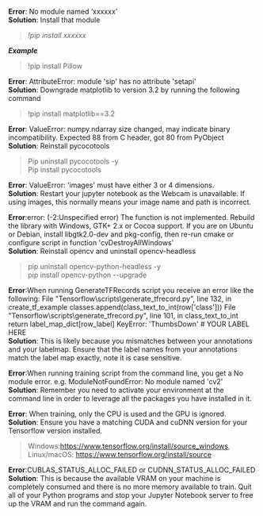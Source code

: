 **Error**: No module named ‘xxxxxx’<br>
**Solution**: Install that module

>_!pip install xxxxxx_<br>

**_Example_**<br>
>!pip install Pillow<br>

**Error**: AttributeError: module 'sip' has no attribute 'setapi'<br>
**Solution**: Downgrade matplotlib to version 3.2 by running the following command

>!pip install matplotlib==3.2<br>

**Error**: ValueError: numpy.ndarray size changed, may indicate binary incompatibility. Expected 88 from C header, got 80 from PyObject<br>
**Solution**: Reinstall pycocotools

>Pip uninstall pycocotools -y<br>
>Pip install pycocotools<br>

**Error**: ValueError: 'images' must have either 3 or 4 dimensions.<br>
**Solution**: Restart your jupyter notebook as the Webcam is unavailable. If using images, this normally means your image name and path is incorrect.<br>

**Error**:error: (-2:Unspecified error) The function is not implemented. Rebuild the library with Windows, GTK+ 2.x or Cocoa support. If you are on Ubuntu or Debian, install libgtk2.0-dev and pkg-config, then re-run cmake or configure script in function 'cvDestroyAllWindows'<br>
**Solution**: Reinstall opencv and uninstall opencv-headless<br>

>pip uninstall opencv-python-headless -y<br>
>pip install opencv-python --upgrade<br>

**Error**:When running GenerateTFRecords script you receive an error like the following: File "Tensorflow\scripts\generate_tfrecord.py", line 132, in create_tf_example classes.append(class_text_to_int(row['class'])) File "Tensorflow\scripts\generate_tfrecord.py", line 101, in class_text_to_int return label_map_dict[row_label] KeyError: 'ThumbsDown' # YOUR LABEL HERE<br>
**Solution**: This is likely because you mismatches between your annotations and your labelmap. Ensure that the label names from your annotations match the label map exactly, note it is case sensitive.<br>

**Error**:When running training script from the command line, you get a No module error. e.g. ModuleNotFoundError: No module named 'cv2'<br>
**Solution**: Remember you need to activate your environment at the command line in order to leverage all the packages you have installed in it.<br>

**Error**: When training, only the CPU is used and the GPU is ignored.<br>
**Solution**: Ensure you have a matching CUDA and cuDNN version for your Tensorflow version installed.<br>
>Windows:https://www.tensorflow.org/install/source_windows, Linux/macOS: https://www.tensorflow.org/install/source<br>

**Error**:CUBLAS_STATUS_ALLOC_FAILED or CUDNN_STATUS_ALLOC_FAILED<br>
**Solution**: This is because the available VRAM on your machine is completely consumed and there is no more memory available to train. Quit all of your Python programs and stop your Jupyter Notebook server to free up the VRAM and run the command again.<br>
